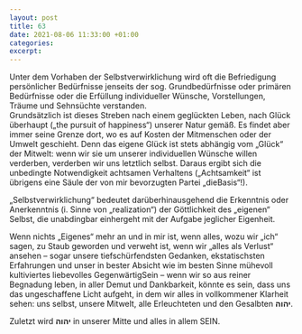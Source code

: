 ```yaml
---
layout: post
title: 63
date: 2021-08-06 11:33:00 +01:00
categories: 
excerpt: 
---
```


Unter dem Vorhaben der Selbstverwirklichung wird oft die Befriedigung persönlicher Bedürfnisse jenseits der sog. Grundbedürfnisse oder primären Bedürfnisse oder die Erfüllung individueller Wünsche, Vorstellungen, Träume und Sehnsüchte verstanden.\
Grundsätzlich ist dieses Streben nach einem geglückten Leben, nach Glück überhaupt („the pursuit of happiness“) unserer Natur gemäß. Es findet aber immer seine Grenze dort, wo es auf Kosten der Mitmenschen oder der Umwelt geschieht. Denn das eigene Glück ist stets abhängig vom „Glück“ der Mitwelt: wenn wir sie um unserer individuellen Wünsche willen verderben, verderben wir uns letztlich selbst. Daraus ergibt sich die unbedingte Notwendigkeit achtsamen Verhaltens („Achtsamkeit“ ist übrigens eine Säule der von mir bevorzugten Partei „dieBasis“!).

„Selbstverwirklichung“ bedeutet darüberhinausgehend die Erkenntnis oder Anerkenntnis (i. Sinne von „realization“) der Göttlichkeit des „eigenen“ Selbst, die unabdingbar einhergeht mit der Aufgabe jeglicher Eigenheit.

Wenn nichts „Eigenes“ mehr an und in mir ist, wenn alles, wozu wir „ich“ sagen, zu Staub geworden und verweht ist, wenn wir „alles als Verlust“ ansehen – sogar unsere tiefschürfendsten Gedanken, ekstatischsten Erfahrungen und unser in bester Absicht wie im besten Sinne mühevoll kultiviertes liebevolles GegenwärtigSein – wenn wir so aus reiner Begnadung leben, in aller Demut und Dankbarkeit, könnte es sein, dass uns das ungeschaffene Licht aufgeht, in dem wir alles in vollkommener Klarheit sehen: uns selbst, unsere Mitwelt, alle Erleuchteten und den Gesalbten **יהוה**.

Zuletzt wird **יהוה** in unserer Mitte und alles in allem SEIN.
